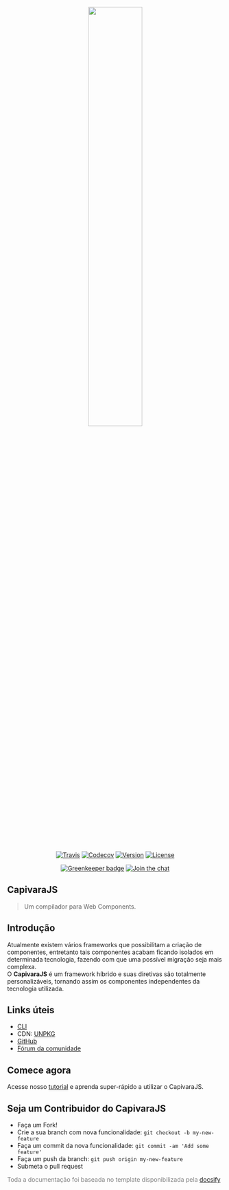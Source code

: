 <p align="center">
    <img style="width: 50%;" src="media/capivara-logo-texto.png">
</p>

<p align="center">
    <a href="https://travis-ci.org/CapivaraJS/capivarajs"><img src="https://travis-ci.org/CapivaraJS/capivarajs.svg" alt="Travis"></a>
    <a href="https://codecov.io/gh/CapivaraJS/capivarajs"><img src="https://codecov.io/gh/CapivaraJS/capivarajs/branch/master/graph/badge.svg" alt="Codecov"></a>
    <a href="https://www.npmjs.com/package/capivarajs"><img src="https://badge.fury.io/js/capivarajs.svg" alt="Version"></a> 
    <a href="https://www.npmjs.com/package/capivarajs"><img src="https://img.shields.io/npm/l/capivarajs.svg" alt="License"></a>
</p>
<p align="center">
    <a href="https://greenkeeper.io/"><img src="https://badges.greenkeeper.io/CapivaraJS/capivarajs.svg" alt="Greenkeeper badge"></a>
    <a href="https://gitter.im/capivarajs/Lobby"><img src="https://badges.gitter.im/Join%20Chat.svg" alt="Join the chat"></a>
</p>

<h2 id="docsify">
  CapivaraJS
</h2>
<blockquote>
  <p>Um compilador para Web Components.</p>
</blockquote>


## Introdução
Atualmente existem vários frameworks que possibilitam a criação de componentes, entretanto tais componentes acabam ficando isolados em determinada tecnologia, fazendo com que uma possível migração seja mais complexa.<br> O **CapivaraJS** é um framework híbrido e suas diretivas são totalmente personalizáveis, tornando assim os componentes independentes da tecnologia utilizada.

## Links úteis

- [CLI](https://github.com/CapivaraJS/capivara-cli)
- CDN: [UNPKG](http://unpkg.com/capivarajs@latest/dist/capivara.min.js)
- [GitHub](https://github.com/CapivaraJS/capivarajs)
- [Fórum da comunidade](https://gitter.im/capivarajs/Lobby)

## Comece agora

Acesse nosso [tutorial](GettingStarted/quickstart) e aprenda super-rápido a utilizar o CapivaraJS.

## Seja um Contribuidor do CapivaraJS

- Faça um Fork!
- Crie a sua branch com nova funcionalidade: `git checkout -b my-new-feature`
- Faça um commit da nova funcionalidade: `git commit -am 'Add some feature'`
- Faça um push da branch: `git push origin my-new-feature`
- Submeta o pull request

<p style="color: gray;">
Toda a documentação foi baseada no template disponibilizada 
pela <a href="https://docsify.js.org" target="_blank">docsify</a>
</p>
